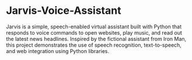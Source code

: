 # Jarvis-Voice-Assistant
Jarvis is a simple, speech-enabled virtual assistant built with Python that responds to voice commands to open websites, play music, and read out the latest news headlines. Inspired by the fictional assistant from Iron Man, this project demonstrates the use of speech recognition, text-to-speech, and web integration using Python libraries.
